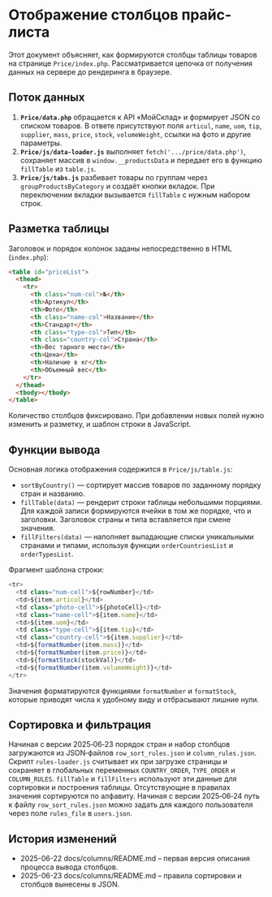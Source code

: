 # Отображение столбцов прайс-листа

Этот документ объясняет, как формируются столбцы таблицы товаров на странице `Price/index.php`. Рассматривается цепочка от получения данных на сервере до рендеринга в браузере.

## Поток данных

1. **`Price/data.php`** обращается к API «МойСклад» и формирует JSON со списком товаров. В ответе присутствуют поля `articul`, `name`, `uom`, `tip`, `supplier`, `mass`, `price`, `stock`, `volumeWeight`, ссылки на фото и другие параметры.
2. **`Price/js/data-loader.js`** выполняет `fetch('.../price/data.php')`, сохраняет массив в `window.__productsData` и передает его в функцию `fillTable` из `table.js`.
3. **`Price/js/tabs.js`** разбивает товары по группам через `groupProductsByCategory` и создаёт кнопки вкладок. При переключении вкладки вызывается `fillTable` с нужным набором строк.

## Разметка таблицы

Заголовок и порядок колонок заданы непосредственно в HTML (`index.php`):

```html
<table id="priceList">
  <thead>
    <tr>
      <th class="num-col">№</th>
      <th>Артикул</th>
      <th>Фото</th>
      <th class="name-col">Название</th>
      <th>Стандарт</th>
      <th class="type-col">Тип</th>
      <th class="country-col">Страна</th>
      <th>Вес тарного места</th>
      <th>Цена</th>
      <th>Наличие в кг</th>
      <th>Объемный вес</th>
    </tr>
  </thead>
  <tbody></tbody>
</table>
```

Количество столбцов фиксировано. При добавлении новых полей нужно изменить и разметку, и шаблон строки в JavaScript.

## Функции вывода

Основная логика отображения содержится в `Price/js/table.js`:

- `sortByCountry()` — сортирует массив товаров по заданному порядку стран и названию.
- `fillTable(data)` — рендерит строки таблицы небольшими порциями. Для каждой записи формируются ячейки в том же порядке, что и заголовки. Заголовок страны и типа вставляется при смене значения.
- `fillFilters(data)` — наполняет выпадающие списки уникальными странами и типами, используя функции `orderCountriesList` и `orderTypesList`.

Фрагмент шаблона строки:

```javascript
<tr>
  <td class="num-cell">${rowNumber}</td>
  <td>${item.articul}</td>
  <td class="photo-cell">${photoCell}</td>
  <td class="name-cell">${item.name}</td>
  <td>${item.uom}</td>
  <td class="type-cell">${item.tip}</td>
  <td class="country-cell">${item.supplier}</td>
  <td>${formatNumber(item.mass)}</td>
  <td>${formatNumber(item.price)}</td>
  <td>${formatStock(stockVal)}</td>
  <td>${formatNumber(item.volumeWeight)}</td>
</tr>
```

Значения форматируются функциями `formatNumber` и `formatStock`, которые приводят числа к удобному виду и отбрасывают лишние нули.

## Сортировка и фильтрация

Начиная с версии 2025‑06‑23 порядок стран и набор столбцов загружаются из
JSON‑файлов `row_sort_rules.json` и `column_rules.json`. Скрипт `rules-loader.js`
считывает их при загрузке страницы и сохраняет в глобальных переменных
`COUNTRY_ORDER`, `TYPE_ORDER` и `COLUMN_RULES`. `fillTable` и `fillFilters`
используют эти данные для сортировки и построения таблицы. Отсутствующие в
правилах значения сортируются по алфавиту.
Начиная с версии 2025‑06‑24 путь к файлу `row_sort_rules.json` можно задать
для каждого пользователя через поле `rules_file` в `users.json`.

## История изменений

- 2025-06-22 docs/columns/README.md – первая версия описания процесса вывода столбцов.
- 2025-06-23 docs/columns/README.md – правила сортировки и столбцов вынесены в JSON.

